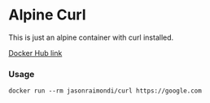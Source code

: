 # Alpine Curl

This is just an alpine container with curl installed.

[Docker Hub link](https://hub.docker.com/r/jasonraimondi/curl/)

### Usage

```
docker run --rm jasonraimondi/curl https://google.com
```
